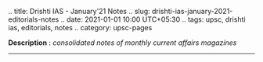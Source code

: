 .. title: Drishti IAS - January'21  Notes
.. slug: drishti-ias-january-2021-editorials-notes
.. date: 2021-01-01 10:00 UTC+05:30
.. tags: upsc, drishti ias, editorials, notes
.. category: upsc-pages

**Description** : *consolidated notes of monthly current affairs magazines*

***
<!-- TEASER_END -->